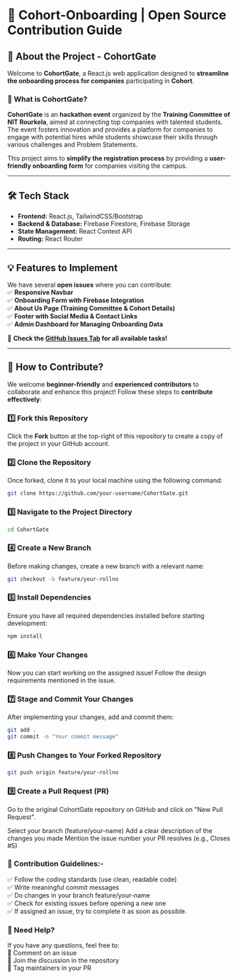 # 🚀 Cohort-Onboarding | Open Source Contribution Guide  

## 🎯 About the Project - CohortGate 
Welcome to **CohortGate**, a React.js web application designed to **streamline the onboarding process for companies** participating in **Cohort**.

### 🌟 What is CohortGate?  
**CohortGate** is an **hackathon event** organized by the **Training Committee of NIT Rourkela**, aimed at connecting top companies with talented students. The event fosters innovation and provides a platform for companies to engage with potential hires while students showcase their skills through various challenges and Problem Statements.

This project aims to **simplify the registration process** by providing a **user-friendly onboarding form** for companies visiting the campus.

---

## 🛠 Tech Stack  
- **Frontend:** React.js, TailwindCSS/Bootstrap  
- **Backend & Database:** Firebase Firestore, Firebase Storage  
- **State Management:** React Context API  
- **Routing:** React Router  

---

## 💡 Features to Implement  
We have several **open issues** where you can contribute:  
✅ **Responsive Navbar**  
✅ **Onboarding Form with Firebase Integration**  
✅ **About Us Page (Training Committee & Cohort Details)**  
✅ **Footer with Social Media & Contact Links**  
✅ **Admin Dashboard for Managing Onboarding Data**  

🔎 **Check the [GitHub Issues Tab](https://github.com/Training-Committee-NIT-Rourkela/CohortGate/issues) for all available tasks!**  

---

## 🚀 How to Contribute?  
We welcome **beginner-friendly** and **experienced contributors** to collaborate and enhance this project! Follow these steps to **contribute effectively**:

### 1️⃣ Fork this Repository  
Click the **Fork** button at the top-right of this repository to create a copy of the project in your GitHub account.

### 2️⃣ Clone the Repository  
Once forked, clone it to your local machine using the following command:

```bash
git clone https://github.com/your-username/CohortGate.git
```

### 3️⃣ Navigate to the Project Directory

```bash
cd CohortGate
```

### 4️⃣ Create a New Branch
Before making changes, create a new branch with a relevant name:

```bash
git checkout -b feature/your-rollno
```

### 5️⃣ Install Dependencies
Ensure you have all required dependencies installed before starting development:

```bash
npm install
```

### 6️⃣ Make Your Changes
Now you can start working on the assigned issue! Follow the design requirements mentioned in the issue.

### 7️⃣ Stage and Commit Your Changes
After implementing your changes, add and commit them:

```bash
git add .
git commit -m "Your commit message"
```

### 8️⃣ Push Changes to Your Forked Repository

```bash
git push origin feature/your-rollno
```

### 9️⃣ Create a Pull Request (PR)
Go to the original CohortGate repository on GitHub and click on "New Pull Request".

Select your branch (feature/your-name)
Add a clear description of the changes you made
Mention the issue number your PR resolves (e.g., Closes #5)

### 🛑 Contribution Guidelines:-<br>
✅ Follow the coding standards (use clean, readable code) <br>
✅ Write meaningful commit messages <br>
✅ Do changes in your branch feature/your-name <br>
✅ Check for existing issues before opening a new one <br>
✅ If assigned an issue, try to complete it as soon as possible. <br>

### 💬 Need Help?<br>
If you have any questions, feel free to:<br>
📌 Comment on an issue<br>
📌 Join the discussion in the repository<br>
📌 Tag maintainers in your PR<br>
